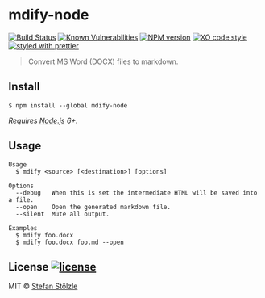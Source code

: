 # mdify-node
[![Build Status](https://travis-ci.org/stoelzle/mdify-node.svg?branch=master)](https://travis-ci.org/stoelzle/mdify-node) [![Known Vulnerabilities](https://snyk.io/test/github/stoelzle/mdify-node/badge.svg)](https://snyk.io/test/github/stoelzle/mdify-node) [![NPM version](https://img.shields.io/npm/v/mdify-node.svg)](https://www.npmjs.com/package/mdify-node) [![XO code style](https://img.shields.io/badge/code_style-XO-5ed9c7.svg)](https://github.com/sindresorhus/xo) [![styled with prettier](https://img.shields.io/badge/styled_with-prettier-ff69b4.svg)](https://github.com/prettier/prettier)

> Convert MS Word (DOCX) files to markdown.

## Install
```
$ npm install --global mdify-node
```

_Requires [Node.js](https://nodejs.org) 6+._


## Usage
```shell
Usage
  $ mdify <source> [<destination>] [options]

Options
  --debug   When this is set the intermediate HTML will be saved into a file.
  --open    Open the generated markdown file.
  --silent  Mute all output.

Examples
  $ mdify foo.docx
  $ mdify foo.docx foo.md --open
```


## License [![license](https://img.shields.io/github/license/stoelzle/mdify-node.svg)](https://github.com/stoelzle/mdify-node/blob/master/license)
MIT © [Stefan Stölzle](https://github.com/stoe)
